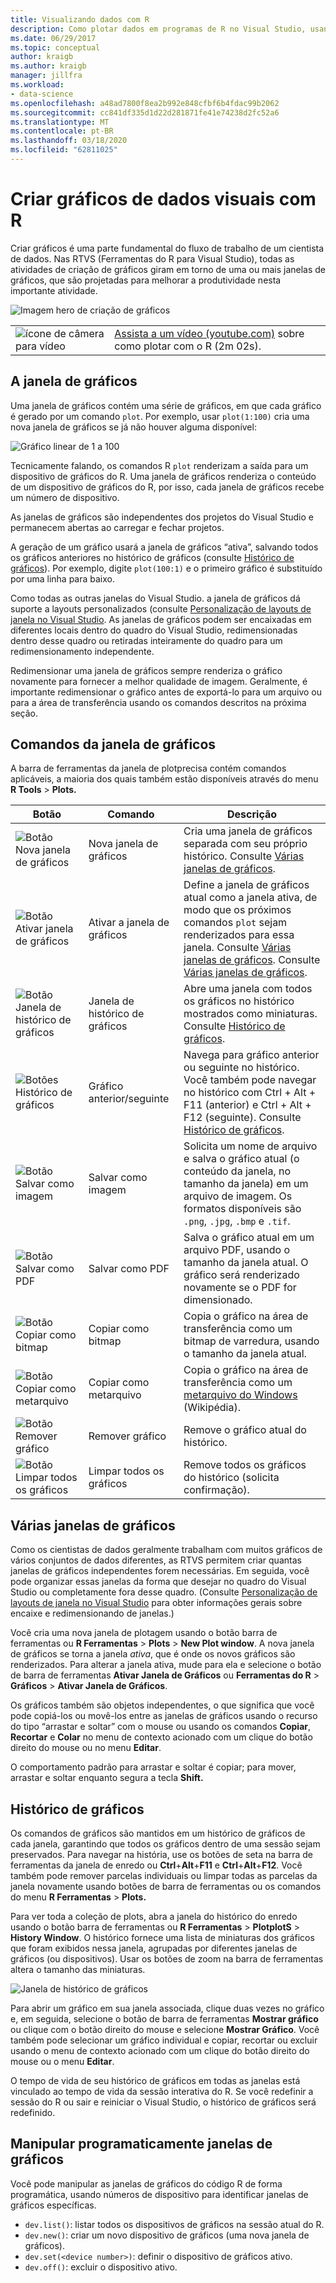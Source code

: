 ```yaml
---
title: Visualizando dados com R
description: Como plotar dados em programas de R no Visual Studio, usando janelas de plotagem.
ms.date: 06/29/2017
ms.topic: conceptual
author: kraigb
ms.author: kraigb
manager: jillfra
ms.workload:
- data-science
ms.openlocfilehash: a48ad7800f8ea2b992e848cfbf6b4fdac99b2062
ms.sourcegitcommit: cc841df335d1d22d281871fe41e74238d2fc52a6
ms.translationtype: MT
ms.contentlocale: pt-BR
ms.lasthandoff: 03/18/2020
ms.locfileid: "62811025"
---
```

# <a name="create-visual-data-plots-with-r"></a>Criar gráficos de dados visuais com R

Criar gráficos é uma parte fundamental do fluxo de trabalho de um cientista de dados. Nas RTVS (Ferramentas do R para Visual Studio), todas as atividades de criação de gráficos giram em torno de uma ou mais janelas de gráficos, que são projetadas para melhorar a produtividade nesta importante atividade.

![Imagem hero de criação de gráficos](media/plotting-hero-image.png)

|   |   |
|---|---|
| ![ícone de câmera para vídeo](../install/media/video-icon.png "Assistir a um vídeo") | [Assista a um vídeo (youtube.com)](https://www.youtube.com/watch?v=ZTbKmz5RSgY) sobre como plotar com o R (2m 02s). |

## <a name="the-plot-window"></a>A janela de gráficos

Uma janela de gráficos contém uma série de gráficos, em que cada gráfico é gerado por um comando `plot`. Por exemplo, usar `plot(1:100)` cria uma nova janela de gráficos se já não houver alguma disponível:

![Gráfico linear de 1 a 100](media/plotting-1-to-100.png)

Tecnicamente falando, os comandos R `plot` renderizam a saída para um dispositivo de gráficos do R. Uma janela de gráficos renderiza o conteúdo de um dispositivo de gráficos do R, por isso, cada janela de gráficos recebe um número de dispositivo.

As janelas de gráficos são independentes dos projetos do Visual Studio e permanecem abertas ao carregar e fechar projetos.

A geração de um gráfico usará a janela de gráficos “ativa”, salvando todos os gráficos anteriores no histórico de gráficos (consulte [Histórico de gráficos](#plot-history)). Por exemplo, digite `plot(100:1)` e o primeiro gráfico é substituído por uma linha para baixo.

Como todas as outras janelas do Visual Studio. a janela de gráficos dá suporte a layouts personalizados (consulte [Personalização de layouts de janela no Visual Studio](../ide/customizing-window-layouts-in-visual-studio.md). As janelas de gráficos podem ser encaixadas em diferentes locais dentro do quadro do Visual Studio, redimensionadas dentro desse quadro ou retiradas inteiramente do quadro para um redimensionamento independente.

Redimensionar uma janela de gráficos sempre renderiza o gráfico novamente para fornecer a melhor qualidade de imagem. Geralmente, é importante redimensionar o gráfico antes de exportá-lo para um arquivo ou para a área de transferência usando os comandos descritos na próxima seção.

## <a name="plot-window-commands"></a>Comandos da janela de gráficos

A barra de ferramentas da janela de plotprecisa contém comandos aplicáveis, a maioria dos quais também estão disponíveis através do menu **R Tools** > **Plots.**

| Botão | Comando | Descrição |
| --- | --- | --- |
| ![Botão Nova janela de gráficos](media/plotting-toolbar-01-new-plot-window.png) | Nova janela de gráficos | Cria uma janela de gráficos separada com seu próprio histórico. Consulte [Várias janelas de gráficos](#multiple-plot-windows). |
| ![Botão Ativar janela de gráficos](media/plotting-toolbar-02-activate-plot-window.png) | Ativar a janela de gráficos | Define a janela de gráficos atual como a janela ativa, de modo que os próximos comandos `plot` sejam renderizados para essa janela. Consulte [Várias janelas de gráficos](#multiple-plot-windows). Consulte [Várias janelas de gráficos](#multiple-plot-windows). |
| ![Botão Janela de histórico de gráficos](media/plotting-toolbar-03-plot-history.png) | Janela de histórico de gráficos | Abre uma janela com todos os gráficos no histórico mostrados como miniaturas. Consulte [Histórico de gráficos](#plot-history). |
| ![Botões Histórico de gráficos](media/plotting-toolbar-04-plot-history-arrows.png) | Gráfico anterior/seguinte |  Navega para gráfico anterior ou seguinte no histórico. Você também pode navegar no histórico com Ctrl + Alt + F11 (anterior) e Ctrl + Alt + F12 (seguinte). Consulte [Histórico de gráficos](#plot-history). |
| ![Botão Salvar como imagem](media/plotting-toolbar-05-save-as-image.png)| Salvar como imagem | Solicita um nome de arquivo e salva o gráfico atual (o conteúdo da janela, no tamanho da janela) em um arquivo de imagem. Os formatos disponíveis são `.png`, `.jpg`, `.bmp` e `.tif`. |
| ![Botão Salvar como PDF](media/plotting-toolbar-06-save-as-pdf.png)| Salvar como PDF | Salva o gráfico atual em um arquivo PDF, usando o tamanho da janela atual. O gráfico será renderizado novamente se o PDF for dimensionado. |
| ![Botão Copiar como bitmap](media/plotting-toolbar-07-copy-as-bitmap.png)| Copiar como bitmap | Copia o gráfico na área de transferência como um bitmap de varredura, usando o tamanho da janela atual. |
| ![Botão Copiar como metarquivo](media/plotting-toolbar-08-copy-as-metafile.png)| Copiar como metarquivo | Copia o gráfico na área de transferência como um [metarquivo do Windows](https://en.wikipedia.org/wiki/Windows_Metafile) (Wikipédia). |
| ![Botão Remover gráfico](media/plotting-toolbar-09-remove-plot.png)| Remover gráfico | Remove o gráfico atual do histórico. |
| ![Botão Limpar todos os gráficos](media/plotting-toolbar-10-clear-all-plots.png) | Limpar todos os gráficos | Remove todos os gráficos do histórico (solicita confirmação). |

## <a name="multiple-plot-windows"></a>Várias janelas de gráficos

Como os cientistas de dados geralmente trabalham com muitos gráficos de vários conjuntos de dados diferentes, as RTVS permitem criar quantas janelas de gráficos independentes forem necessárias. Em seguida, você pode organizar essas janelas da forma que desejar no quadro do Visual Studio ou completamente fora desse quadro. (Consulte [Personalização de layouts de janela no Visual Studio](../ide/customizing-window-layouts-in-visual-studio.md) para obter informações gerais sobre encaixe e redimensionando de janelas.)

Você cria uma nova janela de plotagem usando o botão barra de ferramentas ou **R Ferramentas** > **Plots** > **New Plot window**. A nova janela de gráficos se torna a janela *ativa*, que é onde os novos gráficos são renderizados. Para alterar a janela ativa, mude para ela e selecione o botão de barra de ferramentas **Ativar Janela de Gráficos** ou **Ferramentas do R** > **Gráficos** > **Ativar Janela de Gráficos**.

Os gráficos também são objetos independentes, o que significa que você pode copiá-los ou movê-los entre as janelas de gráficos usando o recurso do tipo “arrastar e soltar” com o mouse ou usando os comandos **Copiar**, **Recortar** e **Colar** no menu de contexto acionado com um clique do botão direito do mouse ou no menu **Editar**.

O comportamento padrão para arrastar e soltar é copiar; para mover, arrastar e soltar enquanto segura a tecla **Shift.**

## <a name="plot-history"></a>Histórico de gráficos

Os comandos de gráficos são mantidos em um histórico de gráficos de cada janela, garantindo que todos os gráficos dentro de uma sessão sejam preservados. Para navegar na história, use os botões de seta na barra de ferramentas da janela de enredo ou **Ctrl**+**Alt**+**F11** e **Ctrl**+**Alt**+**F12**. Você também pode remover parcelas individuais ou limpar todas as parcelas da janela novamente usando botões de barra de ferramentas ou os comandos do menu **R Ferramentas** > **Plots.**

Para ver toda a coleção de plots, abra a janela do histórico do enredo usando o botão barra de ferramentas ou **R Ferramentas** > **PlotplotS** > **History Window**.
O histórico fornece uma lista de miniaturas dos gráficos que foram exibidos nessa janela, agrupadas por diferentes janelas de gráficos (ou dispositivos). Usar os botões de zoom na barra de ferramentas altera o tamanho das miniaturas.

![Janela de histórico de gráficos](media/plotting-plot-history-window.png)

Para abrir um gráfico em sua janela associada, clique duas vezes no gráfico e, em seguida, selecione o botão de barra de ferramentas **Mostrar gráfico** ou clique com o botão direito do mouse e selecione **Mostrar Gráfico**. Você também pode selecionar um gráfico individual e copiar, recortar ou excluir usando o menu de contexto acionado com um clique do botão direito do mouse ou o menu **Editar**.

O tempo de vida de seu histórico de gráficos em todas as janelas está vinculado ao tempo de vida da sessão interativa do R. Se você redefinir a sessão do R ou sair e reiniciar o Visual Studio, o histórico de gráficos será redefinido.

## <a name="programmatically-manipulate-plot-windows"></a>Manipular programaticamente janelas de gráficos

Você pode manipular as janelas de gráficos do código R de forma programática, usando números de dispositivo para identificar janelas de gráficos específicas.

- `dev.list()`: listar todos os dispositivos de gráficos na sessão atual do R.
- `dev.new()`: criar um novo dispositivo de gráficos (uma nova janela de gráficos).
- `dev.set(<device number>)`: definir o dispositivo de gráficos ativo.
- `dev.off()`: excluir o dispositivo ativo.
